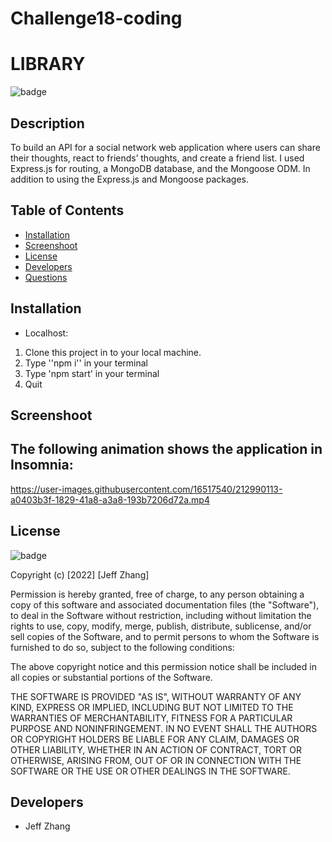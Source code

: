 # Challenge18-coding

# LIBRARY

![badge](https://img.shields.io/badge/license-MIT-orange)


## Description
To build an API for a social network web application where users can share their thoughts, react to friends’ thoughts, and create a friend list. I used Express.js for routing, a MongoDB database, and the Mongoose ODM. In addition to using the Express.js and Mongoose packages.


## Table of Contents
* [Installation](#installation)
* [Screenshoot](#screenshoot)
* [License](#license)
* [Developers](#developers)
* [Questions](#questions)


## Installation

* Localhost: 
1. Clone this project in to your local machine.
2. Type ''npm i'' in your terminal
3. Type 'npm start' in your terminal
4. Quit

## Screenshoot
## The following animation shows the application in Insomnia:




https://user-images.githubusercontent.com/16517540/212990113-a0403b3f-1829-41a8-a3a8-193b7206d72a.mp4






## License
![badge](https://img.shields.io/badge/license-MIT-orange)

Copyright (c) [2022] [Jeff Zhang]

Permission is hereby granted, free of charge, to any person obtaining a copy
of this software and associated documentation files (the "Software"), to deal
in the Software without restriction, including without limitation the rights
to use, copy, modify, merge, publish, distribute, sublicense, and/or sell
copies of the Software, and to permit persons to whom the Software is
furnished to do so, subject to the following conditions:

The above copyright notice and this permission notice shall be included in all
copies or substantial portions of the Software.

THE SOFTWARE IS PROVIDED "AS IS", WITHOUT WARRANTY OF ANY KIND, EXPRESS OR
IMPLIED, INCLUDING BUT NOT LIMITED TO THE WARRANTIES OF MERCHANTABILITY,
FITNESS FOR A PARTICULAR PURPOSE AND NONINFRINGEMENT. IN NO EVENT SHALL THE
AUTHORS OR COPYRIGHT HOLDERS BE LIABLE FOR ANY CLAIM, DAMAGES OR OTHER
LIABILITY, WHETHER IN AN ACTION OF CONTRACT, TORT OR OTHERWISE, ARISING FROM,
OUT OF OR IN CONNECTION WITH THE SOFTWARE OR THE USE OR OTHER DEALINGS IN THE
SOFTWARE.

## Developers
* Jeff Zhang
